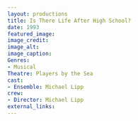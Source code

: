 ```yaml
---
layout: productions
title: Is There Life After High School?
date: 1993
featured_image:
image_credit:
image_alt:
image_caption:
Genres: 
- Musical
Theatre: Players by the Sea
cast:
- Ensemble: Michael Lipp
crew:
- Director: Michael Lipp
external_links:
---
```

